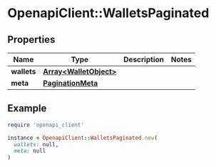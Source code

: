 # OpenapiClient::WalletsPaginated

## Properties

| Name | Type | Description | Notes |
| ---- | ---- | ----------- | ----- |
| **wallets** | [**Array&lt;WalletObject&gt;**](WalletObject.md) |  |  |
| **meta** | [**PaginationMeta**](PaginationMeta.md) |  |  |

## Example

```ruby
require 'openapi_client'

instance = OpenapiClient::WalletsPaginated.new(
  wallets: null,
  meta: null
)
```

